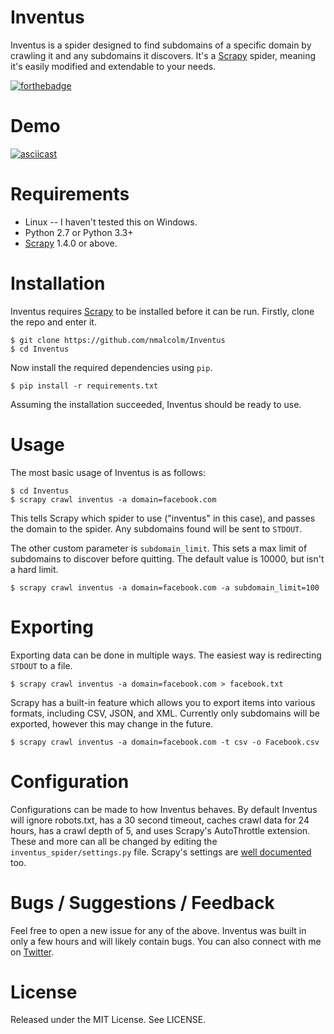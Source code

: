 # Inventus

Inventus is a spider designed to find subdomains of a specific domain by crawling it and any subdomains it discovers. It's a [Scrapy](https://scrapy.org/) spider, meaning it's easily modified and extendable to your needs.

[![forthebadge](http://forthebadge.com/images/badges/fuck-it-ship-it.svg)](http://forthebadge.com)

# Demo

[![asciicast](https://asciinema.org/a/PGIeEpEwZTUdgxrolBpCjljHL.png)](https://asciinema.org/a/PGIeEpEwZTUdgxrolBpCjljHL)

# Requirements

 - Linux -- I haven't tested this on Windows.
 - Python 2.7 or Python 3.3+
 - [Scrapy](https://scrapy.org/) 1.4.0 or above.

# Installation

Inventus requires [Scrapy](https://scrapy.org/) to be installed before it can be run. Firstly, clone the repo and enter it.

```
$ git clone https://github.com/nmalcolm/Inventus
$ cd Inventus
```

Now install the required dependencies using `pip`.

```
$ pip install -r requirements.txt
```

Assuming the installation succeeded, Inventus should be ready to use.

# Usage

The most basic usage of Inventus is as follows:

```
$ cd Inventus
$ scrapy crawl inventus -a domain=facebook.com
```

This tells Scrapy which spider to use ("inventus" in this case), and passes the domain to the spider. Any subdomains found will be sent to `STDOUT`.

The other custom parameter is `subdomain_limit`. This sets a max limit of subdomains to discover before quitting. The default value is 10000, but isn't a hard limit.

```
$ scrapy crawl inventus -a domain=facebook.com -a subdomain_limit=100
```

# Exporting

Exporting data can be done in multiple ways. The easiest way is redirecting `STDOUT` to a file.

```
$ scrapy crawl inventus -a domain=facebook.com > facebook.txt
```

Scrapy has a built-in feature which allows you to export items into various formats, including CSV, JSON, and XML. Currently only subdomains will be exported, however this may change in the future.

```
$ scrapy crawl inventus -a domain=facebook.com -t csv -o Facebook.csv
```

# Configuration

Configurations can be made to how Inventus behaves. By default Inventus will ignore robots.txt, has a 30 second timeout, caches crawl data for 24 hours, has a crawl depth of 5, and uses Scrapy's AutoThrottle extension. These and more can all be changed by editing the `inventus_spider/settings.py` file. Scrapy's settings are [well documented](https://doc.scrapy.org/en/latest/topics/settings.html#aws-access-key-id) too.

# Bugs / Suggestions / Feedback

Feel free to open a new issue for any of the above. Inventus was built in only a few hours and will likely contain bugs. You can also connect with me on [Twitter](https://twitter.com/NathOnSecurity).

# License

Released under the MIT License. See LICENSE.